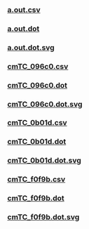 ### [a.out.csv](a.out.csv)
### [a.out.dot](a.out.dot)
### [a.out.dot.svg](a.out.dot.svg)
### [cmTC_096c0.csv](cmTC_096c0.csv)
### [cmTC_096c0.dot](cmTC_096c0.dot)
### [cmTC_096c0.dot.svg](cmTC_096c0.dot.svg)
### [cmTC_0b01d.csv](cmTC_0b01d.csv)
### [cmTC_0b01d.dot](cmTC_0b01d.dot)
### [cmTC_0b01d.dot.svg](cmTC_0b01d.dot.svg)
### [cmTC_f0f9b.csv](cmTC_f0f9b.csv)
### [cmTC_f0f9b.dot](cmTC_f0f9b.dot)
### [cmTC_f0f9b.dot.svg](cmTC_f0f9b.dot.svg)
